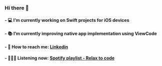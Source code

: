 ### Hi there 👋
#### - 💻 I’m currently working on Swift projects for iOS devices
#### - 📚 I’m currently improving native app implementation using ViewCode
#### - 📧 How to reach me: [Linkedin](https://www.linkedin.com/in/tbdbatista/)
#### - 🎼🎵🎶 Listening now: [Spotify playlist - Relax to code](https://open.spotify.com/playlist/6N3qvj1p8Kkwkr19QXcmhx?si=4adeba3a660142cd)

